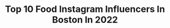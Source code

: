 ---
title: Top 10 Food Instagram Influencers In Boston In 2022
description: >-
  Find top food Instagram influencers in Boston in 2022. Most popular hashtags: #bostoneats #foodporn #boston.
platform: Instagram
hits: 112
text_top: Analyze the best Instagram accounts on inBeat.
text_bottom: Our database has 112 Instagram influencers like this in Boston, United States for you to pitch.
profiles:
  - username: "beantownbitez"
    fullname: >-
      Boston Food
    bio: >-
      💁🏽‍♂️ Student @northeastern 📍 Food from Boston & beyond 📸 All pictures taken by me 🗳 DM or email👇🏽for collaborations 💌 beantownbitez@gmail.com
    location: "United States"
    followers: 4789
    engagement: 1735
    commentsToLikes: 0.103982
    id: ck6uebqx2pznn0j71hgb3f5gv
    verified: false
    hashtags: ""
  - username: "heather.happykidskitchen"
    fullname: >-
      Heather 👩‍🍳 Happy Kids Kitchen
    bio: >-
      Mama. Cooking instructor. Make healthy food FUN! Boston 🇺🇸 📚Free Ebook and Links👇
    location: "United States"
    followers: 40107
    engagement: 93
    commentsToLikes: 0.085780
    id: ck13bhjbrvfic0i19wc641alo
    verified: false
    hashtags: "#kidsfood, #eattherainbow, #funfoodforkids, #toddlerfood"
  - username: "chefchriscoombs"
    fullname: >-
      Chris Coombs
    bio: >-
      Chef / Owner @Deuxave , @dbarboston, @bostonchops, @bostonchopsdowntown •Food is Wonderful!
    location: "United States"
    followers: 26559
    engagement: 324
    commentsToLikes: 0.100786
    id: ck15uswbjoeox0i19if947w64
    verified: false
    hashtags: "#igfood, #eathealthy, #eatlocal, #chefstalk"
  - username: "provisionsbypaige"
    fullname: >-
      PAIGE HEMMEN
    bio: >-
      22 📍stl, boulder, boston food | fitness | all the things that make me :)
    location: "United States"
    followers: 4349
    engagement: 913
    commentsToLikes: 0.139488
    id: ckaorrruiogfs0i784ukczyv9
    verified: false
    hashtags: "#provisionsplates, #spring, #sorrynotsorry"
  - username: "chowdownusa"
    fullname: >-
      Chelsea🌴Food & Fashion
    bio: >-
      🌴 From corporate life to business owner 👩🏼‍💻 Influencer agency @royalhorizonmedia ✈️ @traveltomarrs 🥑 Colorful Boston Food 💌 chowdownusa@gmail.com
    location: "United States"
    followers: 27105
    engagement: 79
    commentsToLikes: 0.171439
    id: ck0vy5svh2dgv0i19rqiaged1
    verified: false
    hashtags: "#igfood, #uniquefood, #dessert, #newengland"
  - username: "paivabaracat"
    fullname: >-
      Baracat “Bala” Paiva
    bio: >-
      “Every man dies, not every man really lives”. •Director of Quality Excellence at @wulfsfish . 🇺🇸💪🏽🇧🇷 @dexter_outdoors 🐟🔪 👉🏼 code: BALA20 GIVEAWAY👇🏼
    location: "United States"
    followers: 81040
    engagement: 172
    commentsToLikes: 0.071989
    id: ck14jenbfjy4b0i19lmnfmg66
    verified: false
    hashtags: "#photography, #tbt, #love, #canadian"
  - username: "teaseats"
    fullname: >-
      Tea’s Eats: NJ/NYC/Boston Food
    bio: >-
      🤤 picky eater turned foodie ✉️ dm to collab 📍 NJ/NY | BOS (currently) 🤪 my name and the word eat have the same letters 👀 📢 @zipkick @bestfoodfeed
    location: "United States"
    followers: 7303
    engagement: 868
    commentsToLikes: 0.529312
    id: ck5px9pfuqrd00i11qxjky8ig
    verified: false
    hashtags: ""
  - username: "twotastebuddiez"
    fullname: >-
      Boston Food
    bio: >-
      by: @maddie_gatto & @racheleeng @northeastern x @bostoncollege 📬 twotastebuddiez@gmail.com BOS ✈️ NJ 🚘 NYC original 📸 only
    location: "United States"
    followers: 21601
    engagement: 436
    commentsToLikes: 0.110948
    id: ck55pzowibr030i11e6mqck3x
    verified: false
    hashtags: "#foodporn, #bestfoodboston, #collegeeats, #quarantineeats"
  - username: "caught.in.a.taste"
    fullname: >-
      Sandi | Boston Food + Travel📌
    bio: >-
      Food 🍝 | Travel 🌏 Greatest sin: Ex-gluten free monster 😈 now eating it all #caughtinataste
    location: "United States"
    followers: 19559
    engagement: 682
    commentsToLikes: 0.053429
    id: ck5zq9x3wu7lz0i14c1b094n5
    verified: false
    hashtags: "#bostonfoodies, #igboston617, #bestfoodboston, #beefkebab"
  - username: "bostonfoodgram"
    fullname: >-
      Boston Food & Travel | Emily
    bio: >-
      Good food, good mood ✨ 💁🏻‍♀️ @emmchan_ is me 💫 Share your pics #bostonfoodgram 📧 bostonfoodgram@gmail.com 🐶 @lacymaltese — FAVE breakfast sandwich⤵️
    location: "United States"
    followers: 47194
    engagement: 223
    commentsToLikes: 0.127282
    id: ck0u06chpsru20i19okndfh03
    verified: false
    hashtags: "#getmorefromlife, #bostonfoodies, #dessertgoals, #dessert"
---